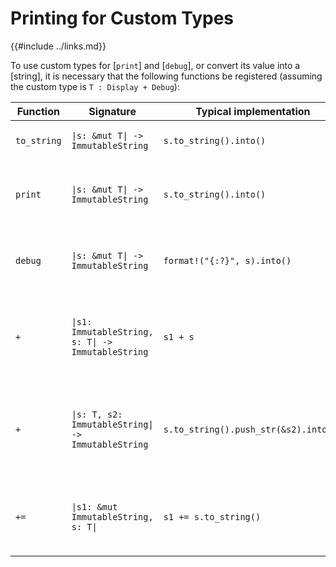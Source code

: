 Printing for Custom Types
========================

{{#include ../links.md}}

To use custom types for [`print`] and [`debug`], or convert its value into a [string],
it is necessary that the following functions be registered (assuming the custom type
is `T : Display + Debug`):

| Function    | Signature                                                     | Typical implementation                | Usage                                                                                   |
| ----------- | ------------------------------------------------------------- | ------------------------------------- | --------------------------------------------------------------------------------------- |
| `to_string` | <code>\|s: &mut T\| -> ImmutableString</code>                 | `s.to_string().into()`                | Converts the custom type into a [string]                                                |
| `print`     | <code>\|s: &mut T\| -> ImmutableString</code>                 | `s.to_string().into()`                | Converts the custom type into a [string] for the [`print`] statement                    |
| `debug`     | <code>\|s: &mut T\| -> ImmutableString</code>                 | `format!("{:?}", s).into()`           | Converts the custom type into a [string] for the [`debug`] statement                    |
| `+`         | <code>\|s1: ImmutableString, s: T\| -> ImmutableString</code> | `s1 + s`                              | Append the custom type to another [string], for `print("Answer: " + type);` usage       |
| `+`         | <code>\|s: T, s2: ImmutableString\| -> ImmutableString</code> | `s.to_string().push_str(&s2).into();` | Append another [string] to the custom type, for `print(type + " is the answer");` usage |
| `+=`        | <code>\|s1: &mut ImmutableString, s: T\|</code>               | `s1 += s.to_string()`                 | Append the custom type to an existing [string], for `s += type;` usage                  |

